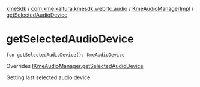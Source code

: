 [kmeSdk](../../index.md) / [com.kme.kaltura.kmesdk.webrtc.audio](../index.md) / [KmeAudioManagerImpl](index.md) / [getSelectedAudioDevice](./get-selected-audio-device.md)

# getSelectedAudioDevice

`fun getSelectedAudioDevice(): `[`KmeAudioDevice`](../-kme-audio-device/index.md)

Overrides [IKmeAudioManager.getSelectedAudioDevice](../-i-kme-audio-manager/get-selected-audio-device.md)

Getting last selected audio device

